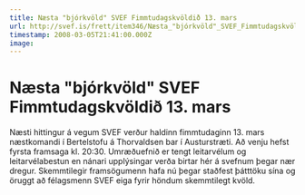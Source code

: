 ```yaml
---
title: Næsta "bjórkvöld" SVEF Fimmtudagskvöldið 13. mars
url: http://svef.is/frett/item346/Næsta_"bjórkvöld"_SVEF_Fimmtudagskvöldið_13__mars
timestamp: 2008-03-05T21:41:00.000Z
image: 
---
```


# Næsta "bjórkvöld" SVEF Fimmtudagskvöldið 13. mars

Næsti hittingur á vegum SVEF verður haldinn fimmtudaginn 13\. mars næstkomandi í Bertelstofu á Thorvaldsen bar í Austurstræti. Að venju hefst fyrsta framsaga kl. 20:30\. Umræðuefnið er tengt leitarvélum og leitarvélabestun en nánari upplýsingar verða birtar hér á svefnum þegar nær dregur. Skemmtilegir framsögumenn hafa nú þegar staðfest þátttöku sína og öruggt að félagsmenn SVEF eiga fyrir höndum skemmtilegt kvöld.
